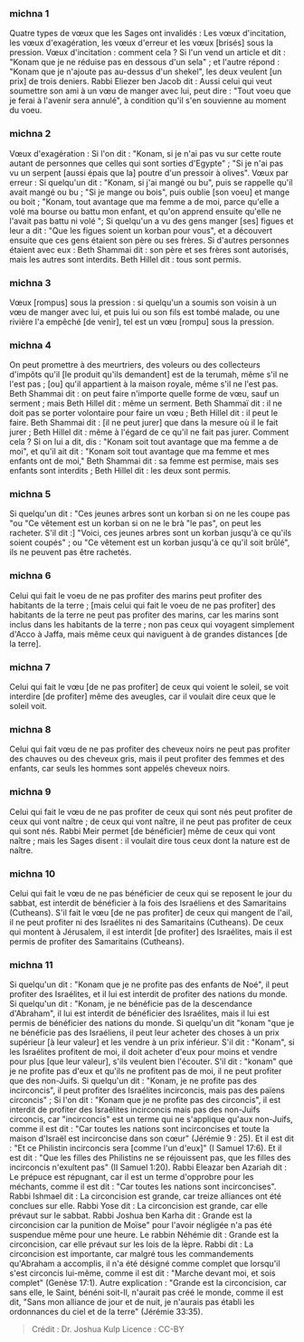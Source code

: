 
### michna 1
Quatre types de vœux que les Sages ont invalidés :  Les vœux d'incitation, les vœux d'exagération, les vœux d'erreur et les vœux [brisés] sous la pression. Vœux d'incitation : comment cela ? Si l'un vend un article et dit : "Konam que je ne réduise pas en dessous d'un sela" ; et l'autre répond : "Konam que je n'ajoute pas au-dessus d'un shekel", les deux veulent [un prix] de trois deniers. Rabbi Eliezer ben Jacob dit :  Aussi celui qui veut soumettre son ami à un vœu de manger avec lui, peut dire : "Tout voeu que je ferai à l'avenir sera annulé", à condition qu'il s'en souvienne au moment du voeu.

### michna 2
Vœux d'exagération : Si l'on dit : "Konam, si je n'ai pas vu sur cette route autant de personnes que celles qui sont sorties d'Egypte" ; "Si je n'ai pas vu un serpent [aussi épais que la] poutre d'un pressoir à olives". Vœux par erreur : Si quelqu'un dit : "Konam, si j'ai mangé ou bu", puis se rappelle qu'il avait mangé ou bu ; "Si je mange ou bois", puis oublie [son voeu] et mange ou boit ; "Konam, tout avantage que ma femme a de moi, parce qu'elle a volé ma bourse ou battu mon enfant, et qu'on apprend ensuite qu'elle ne l'avait pas battu ni volé "; Si quelqu'un a vu des gens manger [ses] figues et leur a dit : "Que les figues soient un korban pour vous", et a découvert ensuite que ces gens étaient son père ou ses frères. Si d'autres personnes étaient avec eux : Beth Shammai dit : son père et ses frères sont autorisés, mais les autres sont interdits. Beth Hillel dit : tous sont permis.

### michna 3
Vœux [rompus] sous la pression : si quelqu'un a soumis son voisin à un vœu de manger avec lui, et puis lui ou son fils est tombé malade, ou une rivière l'a empêché [de venir], tel est un vœu [rompu] sous la pression.

### michna 4
On peut promettre à des meurtriers, des voleurs ou des collecteurs d'impôts qu'il [le produit qu'ils demandent] est de la terumah, même s'il ne l'est pas ; [ou] qu'il appartient à la maison royale, même s'il ne l'est pas. Beth Shammai dit : on peut faire n'importe quelle forme de vœu, sauf un serment ; mais Beth Hillel dit : même un serment. Beth Shammaï dit : il ne doit pas se porter volontaire pour faire un vœu ; Beth Hillel dit : il peut le faire. Beth Shammai dit : [il ne peut jurer] que dans la mesure où il le fait jurer ; Beth Hillel dit : même à l'égard de ce qu'il ne fait pas jurer. Comment cela ? Si on lui a dit, dis : "Konam soit tout avantage que ma femme a de moi", et qu'il ait dit : "Konam soit tout avantage que ma femme et mes enfants ont de moi," Beth Shammai dit : sa femme est permise, mais ses enfants sont interdits ; Beth Hillel dit : les deux sont permis.

### michna 5
Si quelqu'un dit : "Ces jeunes arbres sont un korban si on ne les coupe pas "ou "Ce vêtement est un korban si on ne le brà "le pas", on peut les racheter. S'il dit :] "Voici, ces jeunes arbres sont un korban jusqu'à ce qu'ils soient coupés" ; ou "Ce vêtement est un korban jusqu'à ce qu'il soit brûlé", ils ne peuvent pas être rachetés.

### michna 6
Celui qui fait le voeu de ne pas profiter des marins peut profiter des habitants de la terre ; [mais celui qui fait le voeu de ne pas profiter] des habitants de la terre ne peut pas profiter des marins, car les marins sont inclus dans les habitants de la terre ; non pas ceux qui voyagent simplement d'Acco à Jaffa, mais même ceux qui naviguent à de grandes distances [de la terre].

### michna 7
Celui qui fait le vœu [de ne pas profiter] de ceux qui voient le soleil, se voit interdire [de profiter] même des aveugles, car il voulait dire ceux que le soleil voit.

### michna 8
Celui qui fait vœu de ne pas profiter des cheveux noirs ne peut pas profiter des chauves ou des cheveux gris, mais il peut profiter des femmes et des enfants, car seuls les hommes sont appelés cheveux noirs.

### michna 9
Celui qui fait le vœu de ne pas profiter de ceux qui sont nés peut profiter de ceux qui vont naître ; de ceux qui vont naître, il ne peut pas profiter de ceux qui sont nés. Rabbi Meir permet [de bénéficier] même de ceux qui vont naître ; mais les Sages disent : il voulait dire tous ceux dont la nature est de naître.

### michna 10
Celui qui fait le vœu de ne pas bénéficier de ceux qui se reposent le jour du sabbat, est interdit de bénéficier à la fois des Israéliens et des Samaritains (Cutheans). S'il fait le vœu [de ne pas profiter] de ceux qui mangent de l'ail, il ne peut profiter ni des Israélites ni des Samaritains (Cutheans). De ceux qui montent à Jérusalem, il est interdit [de profiter] des Israélites, mais il est permis de profiter des Samaritains (Cutheans).

### michna 11
Si quelqu'un dit : "Konam que je ne profite pas des enfants de Noé", il peut profiter des Israélites, et il lui est interdit de profiter des nations du monde. Si quelqu'un dit : "Konam, je ne bénéficie pas de la descendance d'Abraham", il lui est interdit de bénéficier des Israélites, mais il lui est permis de bénéficier des nations du monde. Si quelqu'un dit "konam "que je ne bénéficie pas des Israéliens, il peut leur acheter des choses à un prix supérieur [à leur valeur] et les vendre à un prix inférieur. S'il dit : "Konam", si les Israélites profitent de moi, il doit acheter d'eux pour moins et vendre pour plus [que leur valeur], s'ils veulent bien l'écouter. S'il dit : "konam" que je ne profite pas d'eux et qu'ils ne profitent pas de moi, il ne peut profiter que des non-Juifs. Si quelqu'un dit : "Konam, je ne profite pas des incirconcis", il peut profiter des Israélites incirconcis, mais pas des païens circoncis" ; Si l'on dit : "Konam que je ne profite pas des circoncis", il est interdit de profiter des Israélites incirconcis mais pas des non-Juifs circoncis, car "incirconcis" est un terme qui ne s'applique qu'aux non-Juifs, comme il est dit : "Car toutes les nations sont incirconcises et toute la maison d'Israël est incirconcise dans son cœur" (Jérémie 9 : 25). Et il est dit : "Et ce Philistin incirconcis sera [comme l'un d'eux]" (I Samuel 17:6). Et il est dit : "Que les filles des Philistins ne se réjouissent pas, que les filles des incirconcis n'exultent pas" (II Samuel 1:20). Rabbi Eleazar ben Azariah dit : Le prépuce est répugnant, car il est un terme d'opprobre pour les méchants, comme il est dit : "Car toutes les nations sont incirconcises". Rabbi Ishmael dit :  La circoncision est grande, car treize alliances ont été conclues sur elle. Rabbi Yose dit : La circoncision est grande, car elle prévaut sur le sabbat. Rabbi Joshua ben Karha dit : Grande est la circoncision car la punition de Moïse" pour l'avoir négligée n'a pas été suspendue même pour une heure. Le rabbin Néhémie dit :  Grande est la circoncision, car elle prévaut sur les lois de la lèpre. Rabbi dit :  La circoncision est importante, car malgré tous les commandements qu'Abraham a accomplis, il n'a été désigné comme complet que lorsqu'il s'est circoncis lui-même, comme il est dit : "Marche devant moi, et sois complet" (Genèse 17:1). Autre explication : "Grande est la circoncision, car sans elle, le Saint, bénéni soit-Il, n'aurait pas créé le monde, comme il est dit, "Sans mon alliance de jour et de nuit, je n'aurais pas établi les ordonnances du ciel et de la terre" (Jérémie 33:35).

>Crédit : Dr. Joshua Kulp
>Licence : CC-BY